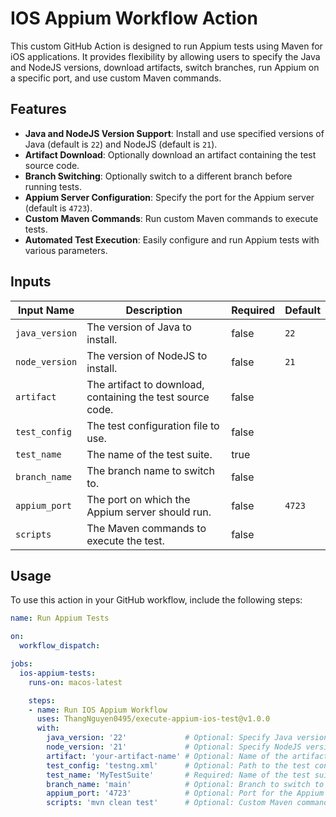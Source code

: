# IOS Appium Workflow Action

This custom GitHub Action is designed to run Appium tests using Maven for iOS applications. It provides flexibility by allowing users to specify the Java and NodeJS versions, download artifacts, switch branches, run Appium on a specific port, and use custom Maven commands.

## Features

- **Java and NodeJS Version Support**: Install and use specified versions of Java (default is `22`) and NodeJS (default is `21`).
- **Artifact Download**: Optionally download an artifact containing the test source code.
- **Branch Switching**: Optionally switch to a different branch before running tests.
- **Appium Server Configuration**: Specify the port for the Appium server (default is `4723`).
- **Custom Maven Commands**: Run custom Maven commands to execute tests.
- **Automated Test Execution**: Easily configure and run Appium tests with various parameters.

## Inputs

| Input Name     | Description                                                             | Required | Default |
|----------------|-------------------------------------------------------------------------|----------|---------|
| `java_version` | The version of Java to install.                                          | false    | `22`    |
| `node_version` | The version of NodeJS to install.                                        | false    | `21`    |
| `artifact`     | The artifact to download, containing the test source code.               | false    |         |
| `test_config`  | The test configuration file to use.                                      | false    |         |
| `test_name`    | The name of the test suite.                                              | true     |         |
| `branch_name`  | The branch name to switch to.                                            | false    |         |
| `appium_port`  | The port on which the Appium server should run.                          | false    | `4723`  |
| `scripts`      | The Maven commands to execute the test.                                  | false    |         |

## Usage

To use this action in your GitHub workflow, include the following steps:

```yaml
name: Run Appium Tests

on:
  workflow_dispatch:

jobs:
  ios-appium-tests:
    runs-on: macos-latest

    steps:
    - name: Run IOS Appium Workflow
      uses: ThangNguyen0495/execute-appium-ios-test@v1.0.0
      with:
        java_version: '22'             # Optional: Specify Java version
        node_version: '21'             # Optional: Specify NodeJS version
        artifact: 'your-artifact-name' # Optional: Name of the artifact to download
        test_config: 'testng.xml'      # Optional: Path to the test configuration file
        test_name: 'MyTestSuite'       # Required: Name of the test suite
        branch_name: 'main'            # Optional: Branch to switch to
        appium_port: '4723'            # Optional: Port for the Appium server
        scripts: 'mvn clean test'      # Optional: Custom Maven commands to run the tests

